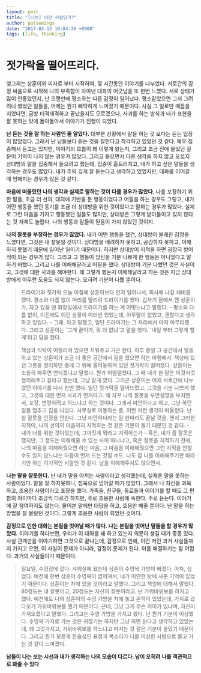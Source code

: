 ```yaml
---
layout: post
title: "[나는] 어떤 사람인가?"
author: pulsewings
date: "2017-03-13 10:04:30 +0900"
tags: [life, thinking]
---
```



# 젓가락을 떨어뜨리다.
엊그제는 상훈이와 피자로 부터 시작하여, 몇 시간동안 이야기를 나누었다. 서로간의 감정 싸움으로 시작해 나의 부족함이 자아낸 대화의 어긋남을 또 한번 느꼈다. 서로 상태가 많이 안좋았던지, 난 오랜만에 평소와는 다른 감정이 일어났다. 평소같았으면 그저 그려려니 했었던 일들을, 어제는 뭔가 삐딱하게 느껴졌기 때문이다. 사실 그 일로만 매듭을 지었다면, 금방 티격태격하고 끝났을지도 모르겠으나, 사과를 하는 방식과 내가 표현을 잘 못하는 탓에 돌아돌아서 이야기가 진행이 되었다.

**난 듣는 것을 잘 하는 사람인 줄 알았다.** 대부분 상황에서 말을 하는 것 보다는 듣는 입장이 많았었다. 그래서 난 남들보다 듣는 것을 잘한다고 착각하고 있었던 것 같다. 매우 집중해서 듣고는 있지만, 이야기의 흐름이 왜 이렇게 왔는지, 그리고 조금 전에 물었던 질문이 기억이 나지 않는 경우가 많았다. 그리고 들으면서 다른 생각을 하지 않고 오로지 상대방의 말을 집중해서 들으려고 했는데, 집중이 흩트러지고, 내가 하고 싶은 말들을 생각하는 경우도 많았다. 내가 주의 깊게 잘 듣는다고 생각하고 있었지만, 대화를 이어갈 때 멍해지는 경우가 많은 것 같다.

**마음에 떠올랐던 나의 생각과 실제로 말하는 것이 다를 경우가 많았다.** 나를 포장하기 위한 말들, 조금 더 선의, 대의에 기반을 둔 행동이었다고 어필을 하는 경우도 그렇고, 내가 어떤 행동을 했던 동기를 조금 더 상대방을 위한 것이었다고 말하는 경우가 많았다. 실제로 그런 마음을 가지고 행동했던 일들도 많지만, 상대방은 그렇게 받아들이고 있지 않다는 것 자체도 놀랍다. 나의 행동과 말들이 믿음이 가지 않았던 것이지.  

**나의 잘못을 부정하는 경우가 많았다.** 내가 어떤 행동을 했건, 상대방이 불쾌한 감정을 느꼈다면, 그것은 내 잘못일 것이다. 상대방을 배려하지 못하고, 공감하지 못하고, 이해하지 못했기 때문에 일어난 일이기 때문이다. 하지만 상대방이 지적을 하면 굉장히 방어적이 되는 경우가 많다. 그리고 그 행동이 당신을 기분 나쁘게 한 행동은 아니었다고 말하기 바빴다. 그리고 나를 이해해달라고 어필을 했다. 상대방이 기분 나빴던 것은 사실이고, 그것에 대한 사과를 해야한다. 왜 그렇게 했는지 이해해달라고 하는 것은 지금 상대방에게 아무런 도움도 되지 않는다. 오히려 기분이 나쁠 뿐이다.

> 드라이기와 젓가락
오늘 아침에 상훈이보다 먼저 일어나서, 회사에 나갈 채비를 했다. 평소와 다름 없이 머리를 말리려 드라이기를 썼다. 갑자기 잠에서 깬 상훈이가, 자고 있을 땐 화장실에서 드라이기를 하는 게 어떻느냐고 말했다. - 평소와 다름 없이, 이전에도 이런 상황이 여러번 있었는데, 아무말이 없었고, 괜찮다고 생각하고 있었다. - 그래. 라고 말했고, 일단 드라이기는 그 자리에서 마저 마무리했다. 그리고 상훈이는 '그게 끝이가, 뭐 더 없냐'고 말을 했다. '내일 부터 그렇게 할게'라고 답을 했다.
>
> 책상과 식탁이 어질러져 있으면 치워주고 가곤 한다. 하루 종일 그 공간에서 일을 하고 있는 상훈이가 조금 더 좋은 공간에서 일을 했으면 하는 바램에서. 책상에 있던 그릇을 정리하던 중에 그 위에 올려놓아져 있던 젓가락이 떨어졌다. 상훈이는 조용히 해주면 안되겠냐고 말했다. 뭔가 어떨떨했다. 그 때 내가 한 말은 이것저것 정리해주고 갈라고 했는데, 그냥 갈게.였다. 그리곤 상훈이는 어제 서로간에 나누었던 이야기를 다시 한번 했다. 일단 젓가락을 떨어뜨렸고, 그것을 기분 나쁘게 했고, 그것에 대한 먼저 사과가 먼저라고. 왜 자꾸 나의 잘못을 부연설명을 부치면서, 포장, 변명하려고 하느냐고 하는 것이다. 그래서 미안하다고 하고, 그냥 하던 일들 멈추고 집을 나섰다. 사무실로 이동하는 중, 이런 저런 생각이 떠올랐다. 난 참 잘못을 인정을 안한다. 그냥 미안하다라는 말 한마리도 끝날 것을, 왠지 그러한 지적이, 나의 선의의 마음까지 지적하는 것 같은 기분이 들기 때문인 것 같다. - 내가 너를 위한 것이었는데, 그까짓게 뭐라고 지적하는가 - 혹은, 내가 좀 잘못은 했지만, 그 정도는 이해해줄 수 있는 사이 아니냐고, 혹은 잘못을 지적하기 전에, 나의 마음을 이해해줬으면 하는 마음, 그 마음을 이해해줬으면 그런 지적을 안할 수도 있지 않느냐는 마음이 먼저 드는 것일 수도. 나도 참 나를 이해해주기만 바라기만 하는 이기적인 사람인 것 같다. 남을 이해해주지도 않으면서.
>

**나는 말을 잘못한다.** 난 내가 말을 아끼는 사람이라고 생각했는데, 실제론 말을 못하는 사람이었다. 말을 잘 하지못하니, 침묵으로 넘어갈 때가 많았다. 그래서 나 자신을 과묵하고, 조용한 사람이라고 포장을 했다. 가족들, 친구들, 동료들과 이야기를 할 때도 그 편함의 차이마다 조금씩 다르긴 하지만, 주로 조용한 사람에 속한다. 주로 듣는다. 이야기에 잘 참여하지도 않는다. 물어본 말에만 대답을 하고, 호응만 해줄 뿐이다. 난 말을 하는 방법을 잘 몰랐던 것이다. 그렇게 조용한 사람이 되었던 것이다.  


**감정으로 인한 대화는 본질을 벗어날 때가 많다. 나는 본질을 벗어난 말들을 할 경우가 많았다.** 이야기를 하다보면, 우리가 이 대화를 왜 하고 있는지 의문이 생길 때가 종종 있다. 사실 관계만을 이야기하면 그것으로 끝나는데, 감정으로 인해, 이런 저런 과거 사실들까지 가지고 오면, 이 사실이 문제가 아니라, 감정이 문제가 된다. 이를 해결하기는 참 어렵다. 과거의 사실들이기 때문이다.

> 일요일, 수영장에 갔다. 샤워실에 왔는데 상훈이 수영복 가방이 빠졌다. 아차, 싶었다. 예전에 한번 상훈이 수영복이 없어져서, 내가 미안한 탓에 사준 기억이 있었기 때문이다. 상훈이는 차에 있을 것이라고 말했다. 그리고 책임에 대해서 말했다. 80정도는 내 잘못이고, 20정도는 자신의 잘못이라고. 난 가위바위보를 하자고 했다. 예전에도 나와 상훈이의 수영 가방을 차에 놓고 온적이 있었는데, 가지로 갔다오기 가위바위보를 했기 때문이다. 근데, 그냥 그게 무슨 의미가 있냐며, 자신이 가져오겠다고 말했다. 그리고는 수영 가방을 가지고 왔다. 난 뭔가 기분이 이상했다. 수영복 가지로 가는 것은 귀찮기는 하지만 그냥 하면 된다고 생각하고 있었는데, 왜 그것가지고, 가위바위보를 하느냐고 따지는 것 같은 기분이 들었기 때문이다. 그리고 뭔가 모르게 한숨섞인 표정과 목소리가 나를 이상한 사람으로 몰고 가는 것 같이 느껴졌다.


**남들이 나는 보는 시선과 내가 생각하는 나의 모습이 다르다. 남이 오히려 나를 객관적으로 봐줄 수 있다**
